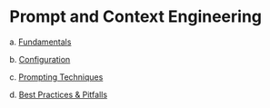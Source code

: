 # **Prompt and Context Engineering**

a. [Fundamentals](https://github.com/munizazubair/notes-collection/blob/main/prompt_and_context_engineering/a.%20Fundamentals/readme.md)

b. [Configuration](https://github.com/munizazubair/notes-collection/blob/main/prompt_and_context_engineering/b.%20Configuration/readme.md)

c. [Prompting Techniques](https://github.com/munizazubair/notes-collection/blob/main/prompt_and_context_engineering/c.%20Prompting_Techniques/readme.md)

d. [Best Practices & Pitfalls](https://github.com/munizazubair/notes-collection/blob/main/prompt_and_context_engineering/d.%20Best_Practices_%26_Pitfalls/readme.md)
